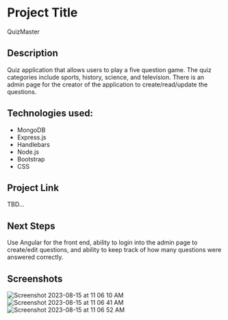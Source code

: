 # Project Title

QuizMaster

## Description

Quiz application that allows users to play a five question game. The quiz categories include sports, history, science, and television. There is an admin page for the creator of the application to create/read/update the questions. 

## Technologies used:
* MongoDB
* Express.js
* Handlebars
* Node.js
* Bootstrap
* CSS

## Project Link

TBD...

## Next Steps

Use Angular for the front end, ability to login into the admin page to create/edit questions, and ability to keep track of how many questions were answered correctly.

## Screenshots

![Screenshot 2023-08-15 at 11 06 10 AM](https://github.com/jbarcs92/QuizMaster/assets/133605045/0af6bd84-0c66-4502-8f10-32b862979f87)
![Screenshot 2023-08-15 at 11 06 41 AM](https://github.com/jbarcs92/QuizMaster/assets/133605045/9a7d0e80-2e20-4bd1-b456-3ac36dc88f88)
![Screenshot 2023-08-15 at 11 06 52 AM](https://github.com/jbarcs92/QuizMaster/assets/133605045/3522691d-d766-4f69-a641-25039d089860)
